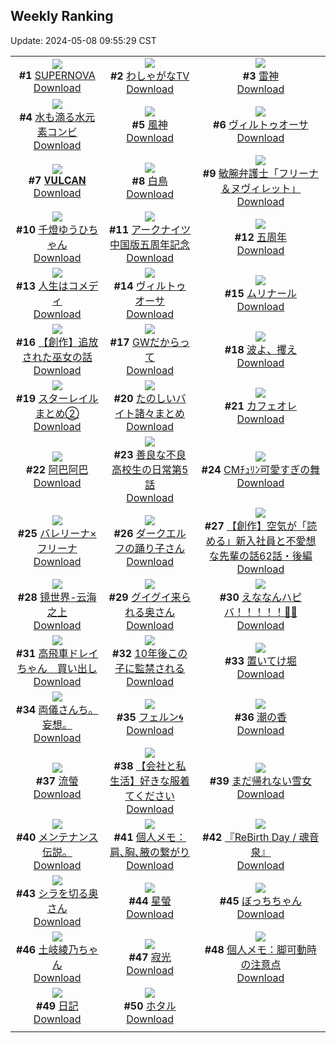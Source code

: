 ## Weekly Ranking
Update: 2024-05-08 09:55:29 CST

|      |      |      |
| :----: | :----: | :----: |
| ![](https://i.pixiv.re/c/240x480/img-master/img/2024/05/01/00/00/33/118310262_p0_master1200.jpg)<br>**#1** [SUPERNOVA](https://www.pixiv.net/artworks/118310262)<br>[Download](https://i.pixiv.re/img-original/img/2024/05/01/00/00/33/118310262_p0.png) | ![](https://i.pixiv.re/c/240x480/img-master/img/2024/05/01/00/26/13/118311599_p0_master1200.jpg)<br>**#2** [わしゃがなTV](https://www.pixiv.net/artworks/118311599)<br>[Download](https://i.pixiv.re/img-original/img/2024/05/01/00/26/13/118311599_p0.jpg) | ![](https://i.pixiv.re/c/240x480/img-master/img/2024/04/30/00/00/13/118280542_p0_master1200.jpg)<br>**#3** [雷神](https://www.pixiv.net/artworks/118280542)<br>[Download](https://i.pixiv.re/img-original/img/2024/04/30/00/00/13/118280542_p0.png) |
| ![](https://i.pixiv.re/c/240x480/img-master/img/2024/04/30/00/00/26/118280612_p0_master1200.jpg)<br>**#4** [水も滴る水元素コンビ](https://www.pixiv.net/artworks/118280612)<br>[Download](https://i.pixiv.re/img-original/img/2024/04/30/00/00/26/118280612_p0.jpg) | ![](https://i.pixiv.re/c/240x480/img-master/img/2024/04/30/00/00/11/118280533_p0_master1200.jpg)<br>**#5** [風神](https://www.pixiv.net/artworks/118280533)<br>[Download](https://i.pixiv.re/img-original/img/2024/04/30/00/00/11/118280533_p0.png) | ![](https://i.pixiv.re/c/240x480/img-master/img/2024/05/01/00/09/03/118310924_p0_master1200.jpg)<br>**#6** [ヴィルトゥオーサ](https://www.pixiv.net/artworks/118310924)<br>[Download](https://i.pixiv.re/img-original/img/2024/05/01/00/09/03/118310924_p0.jpg) |
| ![](https://i.pixiv.re/c/240x480/img-master/img/2024/05/02/00/00/29/118341017_p0_master1200.jpg)<br>**#7** [𝐕𝐔𝐋𝐂𝐀𝐍](https://www.pixiv.net/artworks/118341017)<br>[Download](https://i.pixiv.re/img-original/img/2024/05/02/00/00/29/118341017_p0.jpg) | ![](https://i.pixiv.re/c/240x480/img-master/img/2024/05/01/00/00/41/118310306_p0_master1200.jpg)<br>**#8** [白鳥](https://www.pixiv.net/artworks/118310306)<br>[Download](https://i.pixiv.re/img-original/img/2024/05/01/00/00/41/118310306_p0.jpg) | ![](https://i.pixiv.re/c/240x480/img-master/img/2024/04/30/17/30/03/118297441_p0_master1200.jpg)<br>**#9** [敏腕弁護士「フリーナ＆ヌヴィレット」](https://www.pixiv.net/artworks/118297441)<br>[Download](https://i.pixiv.re/img-original/img/2024/04/30/17/30/03/118297441_p0.jpg) |
| ![](https://i.pixiv.re/c/240x480/img-master/img/2024/05/02/00/00/12/118340936_p0_master1200.jpg)<br>**#10** [千燈ゆうひちゃん](https://www.pixiv.net/artworks/118340936)<br>[Download](https://i.pixiv.re/img-original/img/2024/05/02/00/00/12/118340936_p0.jpg) | ![](https://i.pixiv.re/c/240x480/img-master/img/2024/05/02/16/15/40/118356793_p0_master1200.jpg)<br>**#11** [アークナイツ 中国版五周年記念](https://www.pixiv.net/artworks/118356793)<br>[Download](https://i.pixiv.re/img-original/img/2024/05/02/16/15/40/118356793_p0.jpg) | ![](https://i.pixiv.re/c/240x480/img-master/img/2024/05/01/02/02/31/118314218_p0_master1200.jpg)<br>**#12** [五周年](https://www.pixiv.net/artworks/118314218)<br>[Download](https://i.pixiv.re/img-original/img/2024/05/01/02/02/31/118314218_p0.jpg) |
| ![](https://i.pixiv.re/c/240x480/img-master/img/2024/04/30/11/31/29/118291358_p0_master1200.jpg)<br>**#13** [人生はコメディ](https://www.pixiv.net/artworks/118291358)<br>[Download](https://i.pixiv.re/img-original/img/2024/04/30/11/31/29/118291358_p0.jpg) | ![](https://i.pixiv.re/c/240x480/img-master/img/2024/04/30/22/06/27/118305925_p0_master1200.jpg)<br>**#14** [ヴィルトゥオーサ](https://www.pixiv.net/artworks/118305925)<br>[Download](https://i.pixiv.re/img-original/img/2024/04/30/22/06/27/118305925_p0.jpg) | ![](https://i.pixiv.re/c/240x480/img-master/img/2024/04/30/22/07/15/118305960_p0_master1200.jpg)<br>**#15** [ムリナール](https://www.pixiv.net/artworks/118305960)<br>[Download](https://i.pixiv.re/img-original/img/2024/04/30/22/07/15/118305960_p0.jpg) |
| ![](https://i.pixiv.re/c/240x480/img-master/img/2024/05/01/20/00/39/118332554_p0_master1200.jpg)<br>**#16** [【創作】追放された巫女の話](https://www.pixiv.net/artworks/118332554)<br>[Download](https://i.pixiv.re/img-original/img/2024/05/01/20/00/39/118332554_p0.jpg) | ![](https://i.pixiv.re/c/240x480/img-master/img/2024/05/02/20/36/19/118363274_p0_master1200.jpg)<br>**#17** [GWだからって](https://www.pixiv.net/artworks/118363274)<br>[Download](https://i.pixiv.re/img-original/img/2024/05/02/20/36/19/118363274_p0.jpg) | ![](https://i.pixiv.re/c/240x480/img-master/img/2024/05/02/18/35/48/118359840_p0_master1200.jpg)<br>**#18** [波よ、攫え](https://www.pixiv.net/artworks/118359840)<br>[Download](https://i.pixiv.re/img-original/img/2024/05/02/18/35/48/118359840_p0.jpg) |
| ![](https://i.pixiv.re/c/240x480/img-master/img/2024/05/01/22/15/58/118337230_p0_master1200.jpg)<br>**#19** [スターレイルまとめ②](https://www.pixiv.net/artworks/118337230)<br>[Download](https://i.pixiv.re/img-original/img/2024/05/01/22/15/58/118337230_p0.png) | ![](https://i.pixiv.re/c/240x480/img-master/img/2024/05/01/15/14/23/118325186_p0_master1200.jpg)<br>**#20** [たのしいバイト諸々まとめ](https://www.pixiv.net/artworks/118325186)<br>[Download](https://i.pixiv.re/img-original/img/2024/05/01/15/14/23/118325186_p0.jpg) | ![](https://i.pixiv.re/c/240x480/img-master/img/2024/05/01/23/20/14/118339471_p0_master1200.jpg)<br>**#21** [カフェオレ](https://www.pixiv.net/artworks/118339471)<br>[Download](https://i.pixiv.re/img-original/img/2024/05/01/23/20/14/118339471_p0.png) |
| ![](https://i.pixiv.re/c/240x480/img-master/img/2024/05/01/15/14/41/118325490_p0_master1200.jpg)<br>**#22** [阿巴阿巴](https://www.pixiv.net/artworks/118325490)<br>[Download](https://i.pixiv.re/img-original/img/2024/05/01/15/14/41/118325490_p0.png) | ![](https://i.pixiv.re/c/240x480/img-master/img/2024/05/02/00/01/56/118341222_p0_master1200.jpg)<br>**#23** [善良な不良高校生の日常第5話](https://www.pixiv.net/artworks/118341222)<br>[Download](https://i.pixiv.re/img-original/img/2024/05/02/00/01/56/118341222_p0.jpg) | ![](https://i.pixiv.re/c/240x480/img-master/img/2024/05/01/12/08/34/118322301_p0_master1200.jpg)<br>**#24** [CMﾁｭﾘﾝ可愛すぎの舞](https://www.pixiv.net/artworks/118322301)<br>[Download](https://i.pixiv.re/img-original/img/2024/05/01/12/08/34/118322301_p0.png) |
| ![](https://i.pixiv.re/c/240x480/img-master/img/2024/04/30/00/30/04/118282011_p0_master1200.jpg)<br>**#25** [バレリーナ×フリーナ](https://www.pixiv.net/artworks/118282011)<br>[Download](https://i.pixiv.re/img-original/img/2024/04/30/00/30/04/118282011_p0.png) | ![](https://i.pixiv.re/c/240x480/img-master/img/2024/04/30/00/00/19/118280572_p0_master1200.jpg)<br>**#26** [ダークエルフの踊り子さん](https://www.pixiv.net/artworks/118280572)<br>[Download](https://i.pixiv.re/img-original/img/2024/04/30/00/00/19/118280572_p0.png) | ![](https://i.pixiv.re/c/240x480/img-master/img/2024/05/02/19/36/31/118361408_p0_master1200.jpg)<br>**#27** [【創作】空気が「読める」新入社員と不愛想な先輩の話62話・後編](https://www.pixiv.net/artworks/118361408)<br>[Download](https://i.pixiv.re/img-original/img/2024/05/02/19/36/31/118361408_p0.jpg) |
| ![](https://i.pixiv.re/c/240x480/img-master/img/2024/05/01/00/00/44/118310328_p0_master1200.jpg)<br>**#28** [镜世界-云海之上](https://www.pixiv.net/artworks/118310328)<br>[Download](https://i.pixiv.re/img-original/img/2024/05/01/00/00/44/118310328_p0.png) | ![](https://i.pixiv.re/c/240x480/img-master/img/2024/05/01/00/01/19/118310434_p0_master1200.jpg)<br>**#29** [グイグイ来られる奥さん](https://www.pixiv.net/artworks/118310434)<br>[Download](https://i.pixiv.re/img-original/img/2024/05/01/00/01/19/118310434_p0.jpg) | ![](https://i.pixiv.re/c/240x480/img-master/img/2024/04/30/03/17/58/118285414_p0_master1200.jpg)<br>**#30** [えななんハピバ！！！！！🎂🎉](https://www.pixiv.net/artworks/118285414)<br>[Download](https://i.pixiv.re/img-original/img/2024/04/30/03/17/58/118285414_p0.jpg) |
| ![](https://i.pixiv.re/c/240x480/img-master/img/2024/05/01/16/59/36/118327566_p0_master1200.jpg)<br>**#31** [高飛車ドレイちゃん　買い出し](https://www.pixiv.net/artworks/118327566)<br>[Download](https://i.pixiv.re/img-original/img/2024/05/01/16/59/36/118327566_p0.png) | ![](https://i.pixiv.re/c/240x480/img-master/img/2024/05/01/16/57/26/118327528_p0_master1200.jpg)<br>**#32** [10年後この子に監禁される](https://www.pixiv.net/artworks/118327528)<br>[Download](https://i.pixiv.re/img-original/img/2024/05/01/16/57/26/118327528_p0.jpg) | ![](https://i.pixiv.re/c/240x480/img-master/img/2024/05/02/10/30/44/118350965_p0_master1200.jpg)<br>**#33** [置いてけ堀](https://www.pixiv.net/artworks/118350965)<br>[Download](https://i.pixiv.re/img-original/img/2024/05/02/10/30/44/118350965_p0.png) |
| ![](https://i.pixiv.re/c/240x480/img-master/img/2024/05/01/19/39/23/118331936_p0_master1200.jpg)<br>**#34** [両儀さんち。妄想。](https://www.pixiv.net/artworks/118331936)<br>[Download](https://i.pixiv.re/img-original/img/2024/05/01/19/39/23/118331936_p0.jpg) | ![](https://i.pixiv.re/c/240x480/img-master/img/2024/04/30/00/00/33/118280650_p0_master1200.jpg)<br>**#35** [フェルン🌀](https://www.pixiv.net/artworks/118280650)<br>[Download](https://i.pixiv.re/img-original/img/2024/04/30/00/00/33/118280650_p0.png) | ![](https://i.pixiv.re/c/240x480/img-master/img/2024/05/01/01/36/00/118313624_p0_master1200.jpg)<br>**#36** [潮の香](https://www.pixiv.net/artworks/118313624)<br>[Download](https://i.pixiv.re/img-original/img/2024/05/01/01/36/00/118313624_p0.jpg) |
| ![](https://i.pixiv.re/c/240x480/img-master/img/2024/05/01/18/00/14/118329005_p0_master1200.jpg)<br>**#37** [流螢](https://www.pixiv.net/artworks/118329005)<br>[Download](https://i.pixiv.re/img-original/img/2024/05/01/18/00/14/118329005_p0.jpg) | ![](https://i.pixiv.re/c/240x480/img-master/img/2024/04/30/12/00/12/118291838_p0_master1200.jpg)<br>**#38** [【会社と私生活】好きな服着てください](https://www.pixiv.net/artworks/118291838)<br>[Download](https://i.pixiv.re/img-original/img/2024/04/30/12/00/12/118291838_p0.jpg) | ![](https://i.pixiv.re/c/240x480/img-master/img/2024/05/02/19/07/57/118360683_p0_master1200.jpg)<br>**#39** [まだ帰れない雪女](https://www.pixiv.net/artworks/118360683)<br>[Download](https://i.pixiv.re/img-original/img/2024/05/02/19/07/57/118360683_p0.jpg) |
| ![](https://i.pixiv.re/c/240x480/img-master/img/2024/04/30/07/11/24/118287984_p0_master1200.jpg)<br>**#40** [メンテナンス伝説。](https://www.pixiv.net/artworks/118287984)<br>[Download](https://i.pixiv.re/img-original/img/2024/04/30/07/11/24/118287984_p0.jpg) | ![](https://i.pixiv.re/c/240x480/img-master/img/2024/04/30/05/49/02/118287008_p0_master1200.jpg)<br>**#41** [個人メモ：肩､胸､腋の繋がり](https://www.pixiv.net/artworks/118287008)<br>[Download](https://i.pixiv.re/img-original/img/2024/04/30/05/49/02/118287008_p0.jpg) | ![](https://i.pixiv.re/c/240x480/img-master/img/2024/04/30/11/30/04/118291339_p0_master1200.jpg)<br>**#42** [『ReBirth Day / 魂音泉』](https://www.pixiv.net/artworks/118291339)<br>[Download](https://i.pixiv.re/img-original/img/2024/04/30/11/30/04/118291339_p0.jpg) |
| ![](https://i.pixiv.re/c/240x480/img-master/img/2024/04/30/00/04/08/118281004_p0_master1200.jpg)<br>**#43** [シラを切る奥さん](https://www.pixiv.net/artworks/118281004)<br>[Download](https://i.pixiv.re/img-original/img/2024/04/30/00/04/08/118281004_p0.jpg) | ![](https://i.pixiv.re/c/240x480/img-master/img/2024/05/01/19/29/48/118331620_p0_master1200.jpg)<br>**#44** [星螢](https://www.pixiv.net/artworks/118331620)<br>[Download](https://i.pixiv.re/img-original/img/2024/05/01/19/29/48/118331620_p0.jpg) | ![](https://i.pixiv.re/c/240x480/img-master/img/2024/05/01/18/54/23/118330511_p0_master1200.jpg)<br>**#45** [ぼっちちゃん](https://www.pixiv.net/artworks/118330511)<br>[Download](https://i.pixiv.re/img-original/img/2024/05/01/18/54/23/118330511_p0.jpg) |
| ![](https://i.pixiv.re/c/240x480/img-master/img/2024/05/01/17/24/58/118328170_p0_master1200.jpg)<br>**#46** [土岐綾乃ちゃん](https://www.pixiv.net/artworks/118328170)<br>[Download](https://i.pixiv.re/img-original/img/2024/05/01/17/24/58/118328170_p0.png) | ![](https://i.pixiv.re/c/240x480/img-master/img/2024/04/30/00/00/04/118280494_p0_master1200.jpg)<br>**#47** [寂光](https://www.pixiv.net/artworks/118280494)<br>[Download](https://i.pixiv.re/img-original/img/2024/04/30/00/00/04/118280494_p0.jpg) | ![](https://i.pixiv.re/c/240x480/img-master/img/2024/05/02/06/00/06/118347499_p0_master1200.jpg)<br>**#48** [個人メモ：脚可動時の注意点](https://www.pixiv.net/artworks/118347499)<br>[Download](https://i.pixiv.re/img-original/img/2024/05/02/06/00/06/118347499_p0.jpg) |
| ![](https://i.pixiv.re/c/240x480/img-master/img/2024/05/01/21/51/01/118336322_p0_master1200.jpg)<br>**#49** [日記](https://www.pixiv.net/artworks/118336322)<br>[Download](https://i.pixiv.re/img-original/img/2024/05/01/21/51/01/118336322_p0.png) | ![](https://i.pixiv.re/c/240x480/img-master/img/2024/05/01/19/27/00/118331537_p0_master1200.jpg)<br>**#50** [ホタル](https://www.pixiv.net/artworks/118331537)<br>[Download](https://i.pixiv.re/img-original/img/2024/05/01/19/27/00/118331537_p0.png) |
|      |
